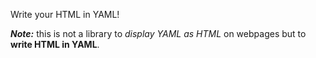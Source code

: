 Write your HTML in YAML!

**_Note:_** this is not a library to _display YAML as HTML_ on webpages but to **write HTML in YAML**.
